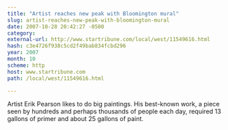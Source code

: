 ```yaml
---
title: "Artist reaches new peak with Bloomington mural"
slug: artist-reaches-new-peak-with-bloomington-mural
date: 2007-10-28 20:42:27 -0500
category: 
external-url: http://www.startribune.com/local/west/11549616.html
hash: c3e4726f938c5cd2f49bab834fcbd296
year: 2007
month: 10
scheme: http
host: www.startribune.com
path: /local/west/11549616.html

---
```


Artist Erik Pearson likes to do big paintings. His best-known work, a piece seen by hundreds and perhaps thousands of people each day, required 13 gallons of primer and about 25 gallons of paint.
